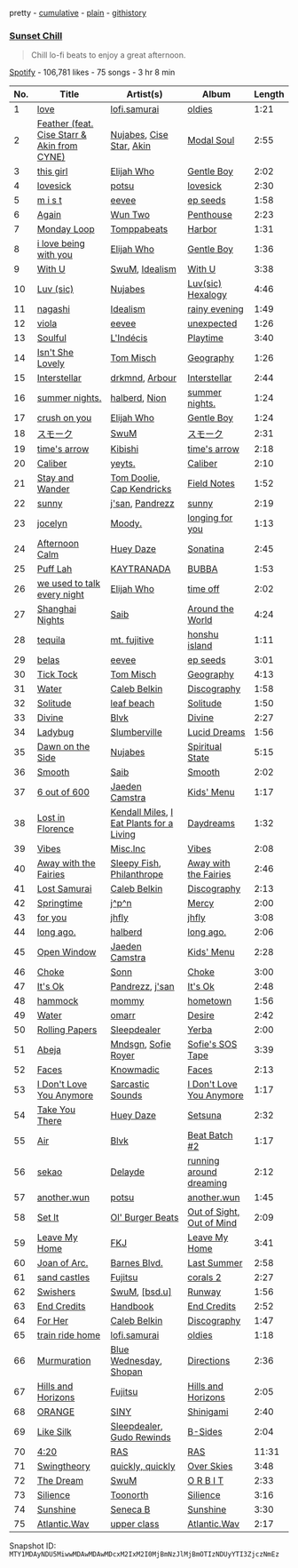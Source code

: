 pretty - [cumulative](/playlists/cumulative/37i9dQZF1DWVtzubo4lvxd.md) - [plain](/playlists/plain/37i9dQZF1DWVtzubo4lvxd) - [githistory](https://github.githistory.xyz/mackorone/spotify-playlist-archive/blob/main/playlists/plain/37i9dQZF1DWVtzubo4lvxd)

### [Sunset Chill](https://open.spotify.com/playlist/37i9dQZF1DWVtzubo4lvxd)

> Chill lo\-fi beats to enjoy a great afternoon.

[Spotify](https://open.spotify.com/user/spotify) - 106,781 likes - 75 songs - 3 hr 8 min

| No. | Title | Artist(s) | Album | Length |
|---|---|---|---|---|
| 1 | [love](https://open.spotify.com/track/7cZlFUJO4BjedIErzdP6iq) | [lofi.samurai](https://open.spotify.com/artist/6NLqFFCoVnFwbXzoIB5Col) | [oldies](https://open.spotify.com/album/6Aq2NyYQkpTbFvr4oJKaEu) | 1:21 |
| 2 | [Feather \(feat\. Cise Starr & Akin from CYNE\)](https://open.spotify.com/track/2ej1A2Ze6P2EOW7KfIosZR) | [Nujabes](https://open.spotify.com/artist/3Rq3YOF9YG9YfCWD4D56RZ), [Cise Star](https://open.spotify.com/artist/33U7NALGE1kDIhgwofWG2s), [Akin](https://open.spotify.com/artist/2HTvHHSj0INyoVfW2LDs6X) | [Modal Soul](https://open.spotify.com/album/6nVACH6a27eOWiumAJhDWS) | 2:55 |
| 3 | [this girl](https://open.spotify.com/track/19JzJOMs4wkuKxY8WEOMea) | [Elijah Who](https://open.spotify.com/artist/2b0aKuno01NxPWVCUVIEc8) | [Gentle Boy](https://open.spotify.com/album/2Ap5vMlN2HZQjTyohlapPA) | 2:02 |
| 4 | [lovesick](https://open.spotify.com/track/3A2jJaOKYhmKEy9IyyEJF6) | [potsu](https://open.spotify.com/artist/5XE0fiZWGbq9TcSuWwJ1fA) | [lovesick](https://open.spotify.com/album/3l7m9a8tkGbZPZ44Bd1QoA) | 2:30 |
| 5 | [m i s t](https://open.spotify.com/track/5j6vt3vHU22A9nuuMlRnwA) | [eevee](https://open.spotify.com/artist/4pwqNyMSvuv7VOhQBdjB6Q) | [ep seeds](https://open.spotify.com/album/03rTwruRPImbzxnhEmO0wa) | 1:58 |
| 6 | [Again](https://open.spotify.com/track/24Jk4wYlLRXI9TUMdkHoMN) | [Wun Two](https://open.spotify.com/artist/69cjjIQEN8M6heOBT2SqZE) | [Penthouse](https://open.spotify.com/album/5MWhs2N3eO78ppIYmRUzmH) | 2:23 |
| 7 | [Monday Loop](https://open.spotify.com/track/5qC17VMNoZdF2gAw28FtsV) | [Tomppabeats](https://open.spotify.com/artist/0Q2Tc5yZFJpumLMc7Yz4e4) | [Harbor](https://open.spotify.com/album/217LLrb47lzGE3HANjBLnn) | 1:31 |
| 8 | [i love being with you](https://open.spotify.com/track/1SJkTuUNKe4rYQgX8wmqku) | [Elijah Who](https://open.spotify.com/artist/2b0aKuno01NxPWVCUVIEc8) | [Gentle Boy](https://open.spotify.com/album/2Ap5vMlN2HZQjTyohlapPA) | 1:36 |
| 9 | [With U](https://open.spotify.com/track/0rNpm25xLsckCS9JPAgpwP) | [SwuM](https://open.spotify.com/artist/2Fc1UZXKRmPpWWx1sxcb9m), [Idealism](https://open.spotify.com/artist/6YJ4EgQzDfJnIHRbqIHAdD) | [With U](https://open.spotify.com/album/5YuMyydKScBvKXbYii0AH3) | 3:38 |
| 10 | [Luv \(sic\)](https://open.spotify.com/track/6SNGzhVrisdq63Ndz58ovT) | [Nujabes](https://open.spotify.com/artist/3Rq3YOF9YG9YfCWD4D56RZ) | [Luv\(sic\) Hexalogy](https://open.spotify.com/album/4oT4YRVe43ESrT9rx2LKCM) | 4:46 |
| 11 | [nagashi](https://open.spotify.com/track/6vmPUsrVk873GWkJwygHKD) | [Idealism](https://open.spotify.com/artist/6YJ4EgQzDfJnIHRbqIHAdD) | [rainy evening](https://open.spotify.com/album/2QfC7NDknouUOjSPm12OxQ) | 1:49 |
| 12 | [viola](https://open.spotify.com/track/2U42jVkNgEU6DoM64eFD7i) | [eevee](https://open.spotify.com/artist/4pwqNyMSvuv7VOhQBdjB6Q) | [unexpected](https://open.spotify.com/album/1o6jIyr6byHhgU8Y1EpvZV) | 1:26 |
| 13 | [Soulful](https://open.spotify.com/track/6CKMbke67ujzy1R7xYdQz2) | [L'Indécis](https://open.spotify.com/artist/5p1ichthTka1KT0iUvrlIu) | [Playtime](https://open.spotify.com/album/6CzAUWwXyMbD437lg1E7jL) | 3:40 |
| 14 | [Isn't She Lovely](https://open.spotify.com/track/23H8PpuhyTDHwpqcDm7vS6) | [Tom Misch](https://open.spotify.com/artist/1uiEZYehlNivdK3iQyAbye) | [Geography](https://open.spotify.com/album/28enuddLPEA914scE6Drvk) | 1:26 |
| 15 | [Interstellar](https://open.spotify.com/track/4Pyfm47MwAKVNyvlzFXnav) | [drkmnd](https://open.spotify.com/artist/1j1zhORHvaQ7DAIKpuK42C), [Arbour](https://open.spotify.com/artist/3pSfwb3p6BVPTYDkNdgxS2) | [Interstellar](https://open.spotify.com/album/4iRVlAWILJK2sWOBRl18Kl) | 2:44 |
| 16 | [summer nights.](https://open.spotify.com/track/7pDspg2l98EwYQRcBpmQWK) | [halberd](https://open.spotify.com/artist/7ow7nXWCZuMoU09aRki7GB), [Nion](https://open.spotify.com/artist/7J1oHSQmZhh69nOXC3RiM0) | [summer nights.](https://open.spotify.com/album/0hv3pidFBxSn1ZFLzD2irc) | 1:24 |
| 17 | [crush on you](https://open.spotify.com/track/1vlzSY7AttAiAvSEe1JbVs) | [Elijah Who](https://open.spotify.com/artist/2b0aKuno01NxPWVCUVIEc8) | [Gentle Boy](https://open.spotify.com/album/2Ap5vMlN2HZQjTyohlapPA) | 1:24 |
| 18 | [スモーク](https://open.spotify.com/track/2g6WTGWNYGnRCBaWEzFE00) | [SwuM](https://open.spotify.com/artist/2Fc1UZXKRmPpWWx1sxcb9m) | [スモーク](https://open.spotify.com/album/5W8Y8PmcfrlkuYHdtV3OtP) | 2:31 |
| 19 | [time's arrow](https://open.spotify.com/track/6Cvg6ojYitzuxZt1YHFmOI) | [Kibishi](https://open.spotify.com/artist/0PK6cB0zu68dt8qx6DRn6G) | [time's arrow](https://open.spotify.com/album/2Mp2LYqJ7G8GKnKKF0doym) | 2:18 |
| 20 | [Caliber](https://open.spotify.com/track/6nk3juaB3mIKFJq8UcmpDU) | [yeyts.](https://open.spotify.com/artist/4fawpeTlkJtDMXDzJmBYSR) | [Caliber](https://open.spotify.com/album/4VBkwvUerwiwJbkY6zlRXK) | 2:10 |
| 21 | [Stay and Wander](https://open.spotify.com/track/0Hm8vke3rwzGKm5sBpY762) | [Tom Doolie](https://open.spotify.com/artist/4C7NcNb9V6lakzMGHQlm8i), [Cap Kendricks](https://open.spotify.com/artist/3Nc3vycu3NLmfOLxGKPXLj) | [Field Notes](https://open.spotify.com/album/2JPUrDwBhVpbskpK0pPQX1) | 1:52 |
| 22 | [sunny](https://open.spotify.com/track/0cZcOtDqLaavK7LowhTBsa) | [j'san](https://open.spotify.com/artist/5iMUho98faEp2w6j5p44PH), [Pandrezz](https://open.spotify.com/artist/65ZGdYSRT3Rmv6P7DN4XCC) | [sunny](https://open.spotify.com/album/0enwhVDrDgNf2QpeleSUSZ) | 2:19 |
| 23 | [jocelyn](https://open.spotify.com/track/2ectLlq6GLnwUCX12tlEHc) | [Moody.](https://open.spotify.com/artist/0qdK6GuCLLmh5VHMsozhyb) | [longing for you](https://open.spotify.com/album/5g1Wmg2jW2F11eX4aNKcBV) | 1:13 |
| 24 | [Afternoon Calm](https://open.spotify.com/track/48GxDUMiiTQ4e7EvsU5hRq) | [Huey Daze](https://open.spotify.com/artist/5WWaSxxDu0B6pDpeZJke3Y) | [Sonatina](https://open.spotify.com/album/28sxvPZfJSRNw0yOwZ3pPU) | 2:45 |
| 25 | [Puff Lah](https://open.spotify.com/track/21mimz3pv3JD4r8wEJJfNg) | [KAYTRANADA](https://open.spotify.com/artist/6qgnBH6iDM91ipVXv28OMu) | [BUBBA](https://open.spotify.com/album/5FQ4sOGqRWUA5wO20AwPcO) | 1:53 |
| 26 | [we used to talk every night](https://open.spotify.com/track/6kAMaQt8UveeTctekIpUjF) | [Elijah Who](https://open.spotify.com/artist/2b0aKuno01NxPWVCUVIEc8) | [time off](https://open.spotify.com/album/25mhdKvHHJ6QwDnsCmAaav) | 2:02 |
| 27 | [Shanghai Nights](https://open.spotify.com/track/1es71gP1Ljrf6KVvqR1T75) | [Saib](https://open.spotify.com/artist/6N4HlHINMvoTyAL0yhBUCk) | [Around the World](https://open.spotify.com/album/3UgC3J0xdyEaLXHqRnt7Wy) | 4:24 |
| 28 | [tequila](https://open.spotify.com/track/4oeGuoefx9dkbRq19sKZwL) | [mt\. fujitive](https://open.spotify.com/artist/2V9zpugQCHRiu2lPjsUM6d) | [honshu island](https://open.spotify.com/album/1ZqGxwWs8Gpcp5tl7ipjT7) | 1:11 |
| 29 | [belas](https://open.spotify.com/track/4AiI4vY2SnkfGN6MbZpXtf) | [eevee](https://open.spotify.com/artist/4pwqNyMSvuv7VOhQBdjB6Q) | [ep seeds](https://open.spotify.com/album/03rTwruRPImbzxnhEmO0wa) | 3:01 |
| 30 | [Tick Tock](https://open.spotify.com/track/3al8a3uZrOZIHc6J1n8i5f) | [Tom Misch](https://open.spotify.com/artist/1uiEZYehlNivdK3iQyAbye) | [Geography](https://open.spotify.com/album/28enuddLPEA914scE6Drvk) | 4:13 |
| 31 | [Water](https://open.spotify.com/track/1D1T85tGQBtiQwXbTRYXXC) | [Caleb Belkin](https://open.spotify.com/artist/12TcsyqAd3lJUcZFJVogXZ) | [Discography](https://open.spotify.com/album/1z2EULhFIYioLEV4K6DEHp) | 1:58 |
| 32 | [Solitude](https://open.spotify.com/track/6trLPOBjf8nWjMtl5PibbV) | [leaf beach](https://open.spotify.com/artist/5fQYCNYjrT9c4ZssNrC0gh) | [Solitude](https://open.spotify.com/album/2dYxugKzxoX6phylPQ2I2x) | 1:50 |
| 33 | [Divine](https://open.spotify.com/track/0MKb6jtMMFY0FZNg6P3dAI) | [Blvk](https://open.spotify.com/artist/12MvJYPfRXWwhUFJ7EtKHb) | [Divine](https://open.spotify.com/album/4u4xybF9lWoWmLR7OzVeCR) | 2:27 |
| 34 | [Ladybug](https://open.spotify.com/track/0mPnvBoUK9kNDHufFrh9Vb) | [Slumberville](https://open.spotify.com/artist/2c0SyAUT82Al3gJQ3uezBv) | [Lucid Dreams](https://open.spotify.com/album/273zbmoNYTJDuyeiaVahl0) | 1:56 |
| 35 | [Dawn on the Side](https://open.spotify.com/track/764QZXmgb5fDwh1NU8pYcd) | [Nujabes](https://open.spotify.com/artist/3Rq3YOF9YG9YfCWD4D56RZ) | [Spiritual State](https://open.spotify.com/album/724juUMeWRW82bDoyH91Vd) | 5:15 |
| 36 | [Smooth](https://open.spotify.com/track/1L6vtkHvjKWBIym93FmSPP) | [Saib](https://open.spotify.com/artist/6N4HlHINMvoTyAL0yhBUCk) | [Smooth](https://open.spotify.com/album/0QdTwm7awdhqUMJ55IqY2N) | 2:02 |
| 37 | [6 out of 600](https://open.spotify.com/track/2bEshJ2C5fbZ81Q3Zlnb7m) | [Jaeden Camstra](https://open.spotify.com/artist/1xOgtDBKnZvSLAgCVSOmNH) | [Kids' Menu](https://open.spotify.com/album/5QZRe9oZyiwJG3LqYzLQc2) | 1:17 |
| 38 | [Lost in Florence](https://open.spotify.com/track/5B1tm4NuzSbYUTwk0xEz2a) | [Kendall Miles](https://open.spotify.com/artist/4Z5eM7HLu4b0LAKrywoWR2), [I Eat Plants for a Living](https://open.spotify.com/artist/5EevHNEa1e2YvcJgksJpRK) | [Daydreams](https://open.spotify.com/album/75Nc2FvrYrzu7UY4yNjX1O) | 1:32 |
| 39 | [Vibes](https://open.spotify.com/track/2IZzKwuk34ndrAHSTSHTsB) | [Misc.Inc](https://open.spotify.com/artist/3qRe4C6xUFaW1GXJsRC4oi) | [Vibes](https://open.spotify.com/album/2CDgkWRxarrpI449ZgYhLw) | 2:08 |
| 40 | [Away with the Fairies](https://open.spotify.com/track/54ekIgWTXDlmFjlhP8GkqO) | [Sleepy Fish](https://open.spotify.com/artist/1IJe80moz409PtxW4llPFw), [Philanthrope](https://open.spotify.com/artist/13ACz7DIictCpSYGglNTHs) | [Away with the Fairies](https://open.spotify.com/album/019piy3yyLujIF1IMtaCo2) | 2:46 |
| 41 | [Lost Samurai](https://open.spotify.com/track/5jfNucPo7pMJZYF7kdBbne) | [Caleb Belkin](https://open.spotify.com/artist/12TcsyqAd3lJUcZFJVogXZ) | [Discography](https://open.spotify.com/album/1z2EULhFIYioLEV4K6DEHp) | 2:13 |
| 42 | [Springtime](https://open.spotify.com/track/6wh61ZuwyFfS9DD6EJCov4) | [j^p^n](https://open.spotify.com/artist/6s3PbveUJMvMwZHyQUAPV4) | [Mercy](https://open.spotify.com/album/1vNYKr4KkIcLFug4zMX0rD) | 2:00 |
| 43 | [for you](https://open.spotify.com/track/5hgX8pSZSOcKhsvzldsgWy) | [jhfly](https://open.spotify.com/artist/7D6kLgvRHr6DNDavc0LhvI) | [jhfly](https://open.spotify.com/album/3W8IdpgA3elbN4BVggHCcd) | 3:08 |
| 44 | [long ago.](https://open.spotify.com/track/7BdazOnsFvAkQGyrp2djJM) | [halberd](https://open.spotify.com/artist/7ow7nXWCZuMoU09aRki7GB) | [long ago.](https://open.spotify.com/album/63BlmEk69qFmjJbO9n4Jb6) | 2:06 |
| 45 | [Open Window](https://open.spotify.com/track/703hSWNgehWT0F16awNLr1) | [Jaeden Camstra](https://open.spotify.com/artist/1xOgtDBKnZvSLAgCVSOmNH) | [Kids' Menu](https://open.spotify.com/album/5QZRe9oZyiwJG3LqYzLQc2) | 2:28 |
| 46 | [Choke](https://open.spotify.com/track/2bSN2xip2QqAWzpziLxbiy) | [Sonn](https://open.spotify.com/artist/1VURTzU1i6o1agHFXs3V4E) | [Choke](https://open.spotify.com/album/40Ig3tBAjg46yp6XMUdxDg) | 3:00 |
| 47 | [It's Ok](https://open.spotify.com/track/19K24V0kGvNLFYCR8jMs88) | [Pandrezz](https://open.spotify.com/artist/65ZGdYSRT3Rmv6P7DN4XCC), [j'san](https://open.spotify.com/artist/5iMUho98faEp2w6j5p44PH) | [It's Ok](https://open.spotify.com/album/0sDMveXrOxXh8eYtdREMek) | 2:48 |
| 48 | [hammock](https://open.spotify.com/track/1PdJvxvhuImI0dpuWoPwWe) | [mommy](https://open.spotify.com/artist/0DJoMHFNyxWdoGqi8XMdfk) | [hometown](https://open.spotify.com/album/1algiZiHrfsA4siGIdUZRq) | 1:56 |
| 49 | [Water](https://open.spotify.com/track/5Z393NbAlwjAl0vYzUZh9D) | [omarr](https://open.spotify.com/artist/6VlR5v7VgUjpqIrIgrZ7wb) | [Desire](https://open.spotify.com/album/0yC7LKmarREa0WIHiZNbnL) | 2:42 |
| 50 | [Rolling Papers](https://open.spotify.com/track/3ou5xfUbChcJHMIN8jZ8C9) | [Sleepdealer](https://open.spotify.com/artist/0kVNa1qBak8arcwcUeLu90) | [Yerba](https://open.spotify.com/album/2TpFFSYCyOFwWlhgOZkEe0) | 2:00 |
| 51 | [Abeja](https://open.spotify.com/track/3mvaD4yyX71CV1idcd5lfJ) | [Mndsgn](https://open.spotify.com/artist/4GcpBLY8g8NrmimWbssM26), [Sofie Royer](https://open.spotify.com/artist/2P2BXSc0Wxpf10Fpno38rl) | [Sofie's SOS Tape](https://open.spotify.com/album/4HSL9qNMgDUNQFngd3ODit) | 3:39 |
| 52 | [Faces](https://open.spotify.com/track/39qwnp9qlLcYd4bq6s5HMj) | [Knowmadic](https://open.spotify.com/artist/0HcyeAioEKhfwVcJAoyN36) | [Faces](https://open.spotify.com/album/3hBQuy5dGt1BYSPkwKiqwf) | 2:13 |
| 53 | [I Don't Love You Anymore](https://open.spotify.com/track/6QOVWoZUD3IEszbfO46mYW) | [Sarcastic Sounds](https://open.spotify.com/artist/1bq8rqNnfrojn0OSAfeNXJ) | [I Don't Love You Anymore](https://open.spotify.com/album/0n64xoWxg6GJpUzA1zOWnl) | 1:17 |
| 54 | [Take You There](https://open.spotify.com/track/7pn7E6FglPjV1dDaknCaD8) | [Huey Daze](https://open.spotify.com/artist/5WWaSxxDu0B6pDpeZJke3Y) | [Setsuna](https://open.spotify.com/album/7MFvFVNg8VQAar6XjEUj8R) | 2:32 |
| 55 | [Air](https://open.spotify.com/track/3gQSWGaCoaxONqXitmn7GX) | [Blvk](https://open.spotify.com/artist/12MvJYPfRXWwhUFJ7EtKHb) | [Beat Batch \#2](https://open.spotify.com/album/1zEv31yXhwbYowqsabXRJB) | 1:17 |
| 56 | [sekao](https://open.spotify.com/track/4c2TiYoJHIjEPZ5syRZhsY) | [Delayde](https://open.spotify.com/artist/254ga0emOv4GhfUUw5J16h) | [running around dreaming](https://open.spotify.com/album/2yTJ6fdaX9ZYGzdEJyrvna) | 2:12 |
| 57 | [another.wun](https://open.spotify.com/track/6auvpJaVDpfgtYnpNwqF2x) | [potsu](https://open.spotify.com/artist/5XE0fiZWGbq9TcSuWwJ1fA) | [another.wun](https://open.spotify.com/album/2nsg6lRwaX0YxvpPlUOeX7) | 1:45 |
| 58 | [Set It](https://open.spotify.com/track/58132xQKeQ9j6VHJb06B4s) | [Ol' Burger Beats](https://open.spotify.com/artist/4rDDy4hN7Tbrv0ntOvVKPz) | [Out of Sight, Out of Mind](https://open.spotify.com/album/4I4t9TwAp0zXmpckaV938P) | 2:09 |
| 59 | [Leave My Home](https://open.spotify.com/track/6mp9DV7vsQtdqR35RYSpdz) | [FKJ](https://open.spotify.com/artist/2FwDTncULUnmANIh7qKa5z) | [Leave My Home](https://open.spotify.com/album/2WMV7jPy8XKRtchqqBCheP) | 3:41 |
| 60 | [Joan of Arc.](https://open.spotify.com/track/2DrrxuNOhnpqJXLH36eR1S) | [Barnes Blvd.](https://open.spotify.com/artist/1sWWXO9dckUfAgKYJLZ8Nc) | [Last Summer](https://open.spotify.com/album/0cruHSkBmlUqwXDFxyAGl8) | 2:58 |
| 61 | [sand castles](https://open.spotify.com/track/5rBQIzDduJsmDbZ97gqWEW) | [Fujitsu](https://open.spotify.com/artist/2a42gzUH51UAvwcfy0N6JT) | [corals 2](https://open.spotify.com/album/62MVvI7ZbnVde4NDB6mFhL) | 2:27 |
| 62 | [Swishers](https://open.spotify.com/track/4IYHeSEVelitaI7mX116rb) | [SwuM](https://open.spotify.com/artist/2Fc1UZXKRmPpWWx1sxcb9m), [\[bsd.u\]](https://open.spotify.com/artist/3m1IaEwT7D9hFKOfpz5VHk) | [Runway](https://open.spotify.com/album/6ho9z5s9kqlWfh3R8QdY0s) | 1:56 |
| 63 | [End Credits](https://open.spotify.com/track/0IQGNx2y8xUec752lNCUQk) | [Handbook](https://open.spotify.com/artist/6OvOdUubb1MOOz2FtGWlHk) | [End Credits](https://open.spotify.com/album/2COxCYzeNwCOcAQSGu80Fg) | 2:52 |
| 64 | [For Her](https://open.spotify.com/track/3CJpS12RnQe4gf00ssQnA7) | [Caleb Belkin](https://open.spotify.com/artist/12TcsyqAd3lJUcZFJVogXZ) | [Discography](https://open.spotify.com/album/1z2EULhFIYioLEV4K6DEHp) | 1:47 |
| 65 | [train ride home](https://open.spotify.com/track/57ArrGYCgOg4TkWNFG2SJw) | [lofi.samurai](https://open.spotify.com/artist/6NLqFFCoVnFwbXzoIB5Col) | [oldies](https://open.spotify.com/album/6Aq2NyYQkpTbFvr4oJKaEu) | 1:18 |
| 66 | [Murmuration](https://open.spotify.com/track/6fkAGXwhsnGecBd1z3dDob) | [Blue Wednesday](https://open.spotify.com/artist/7185Q95lPFld0aoPqO6e0U), [Shopan](https://open.spotify.com/artist/2XHa2Sy9IYid9hnQ2YmtGl) | [Directions](https://open.spotify.com/album/1GNYINM8gupBbSdJSPuaud) | 2:36 |
| 67 | [Hills and Horizons](https://open.spotify.com/track/1MfeZZwkOZP5gpCfZCzKiJ) | [Fujitsu](https://open.spotify.com/artist/2a42gzUH51UAvwcfy0N6JT) | [Hills and Horizons](https://open.spotify.com/album/7uVXp056ciEBVnddjf7lt5) | 2:05 |
| 68 | [ORANGE](https://open.spotify.com/track/2QFvsZEjbketrpCgCNC9Zp) | [SINY](https://open.spotify.com/artist/6d1bmKQyB8OJWCOJJPCkVT) | [Shinigami](https://open.spotify.com/album/3ylB3HxdcNx6lCRJT2bruW) | 2:40 |
| 69 | [Like Silk](https://open.spotify.com/track/4fWrsDm064nI1enpa6zTsb) | [Sleepdealer](https://open.spotify.com/artist/0kVNa1qBak8arcwcUeLu90), [Gudo Rewinds](https://open.spotify.com/artist/5t9Tf04Sbxfmj7vab2Z4Om) | [B\-Sides](https://open.spotify.com/album/2RMqKPkF3VYUlsUT5nl2AJ) | 2:04 |
| 70 | [4:20](https://open.spotify.com/track/7Bb0O4hmvyRKcj7Yl3MnmW) | [RAS](https://open.spotify.com/artist/5quzk8QzHrBaPWz4JH15cj) | [RAS](https://open.spotify.com/album/0jQ3zArVV1wo3Fjobq1pG5) | 11:31 |
| 71 | [Swingtheory](https://open.spotify.com/track/0LWlhQwduzn48itDPT2yY8) | [quickly, quickly](https://open.spotify.com/artist/5XTn5Az9AcSKu0oaauC5ES) | [Over Skies](https://open.spotify.com/album/1HKnGGSYzVlRN9qt08UdaP) | 3:48 |
| 72 | [The Dream](https://open.spotify.com/track/7wlNWkXeVgJZNCVy0EXh7j) | [SwuM](https://open.spotify.com/artist/2Fc1UZXKRmPpWWx1sxcb9m) | [O R B I T](https://open.spotify.com/album/3eCwJk6D1j7ViqMItXa10G) | 2:33 |
| 73 | [Silience](https://open.spotify.com/track/1pOPNG0hcHwJNes7sxjlLu) | [Toonorth](https://open.spotify.com/artist/5cnRXRa8otbppSiXvfdmo3) | [Silience](https://open.spotify.com/album/0Lma145HTquzDLS6tPTtoy) | 3:16 |
| 74 | [Sunshine](https://open.spotify.com/track/67hguDDPd8uEwltmM4P2qz) | [Seneca B](https://open.spotify.com/artist/31q0UDtgTobClaGczO3KBk) | [Sunshine](https://open.spotify.com/album/2c91h6nSOG2dhU9O0GitYN) | 3:30 |
| 75 | [Atlantic.Wav](https://open.spotify.com/track/6bMsqnrwBIF6sbeS9GV7uL) | [upper class](https://open.spotify.com/artist/2NtGuhjeGjxetrptLSQHV0) | [Atlantic.Wav](https://open.spotify.com/album/2gzZTSiK4sGXGe2xyy6Kyk) | 2:17 |

Snapshot ID: `MTY1MDAyNDU5MiwwMDAwMDAwMDcxM2IxM2I0MjBmNzJlMjBmOTIzNDUyYTI3ZjczNmEz`
